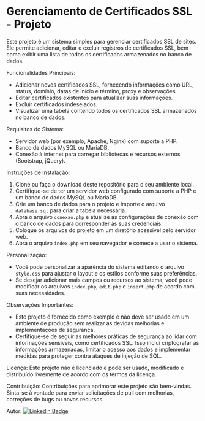 # Gerenciamento de Certificados SSL - Projeto

Este projeto é um sistema simples para gerenciar certificados SSL de sites. Ele permite adicionar, editar e excluir registros de certificados SSL, bem como exibir uma lista de todos os certificados armazenados no banco de dados.

Funcionalidades Principais:
- Adicionar novos certificados SSL, fornecendo informações como URL, status, domínio, datas de início e término, proxy e observações.
- Editar certificados existentes para atualizar suas informações.
- Excluir certificados indesejados.
- Visualizar uma tabela contendo todos os certificados SSL armazenados no banco de dados.

Requisitos do Sistema:
- Servidor web (por exemplo, Apache, Nginx) com suporte a PHP.
- Banco de dados MySQL ou MariaDB.
- Conexão à internet para carregar bibliotecas e recursos externos (Bootstrap, jQuery).

Instruções de Instalação:
1. Clone ou faça o download deste repositório para o seu ambiente local.
2. Certifique-se de ter um servidor web configurado com suporte a PHP e um banco de dados MySQL ou MariaDB.
3. Crie um banco de dados para o projeto e importe o arquivo `database.sql` para criar a tabela necessária.
4. Abra o arquivo `conexao.php` e atualize as configurações de conexão com o banco de dados para corresponder às suas credenciais.
5. Coloque os arquivos do projeto em um diretório acessível pelo servidor web.
6. Abra o arquivo `index.php` em seu navegador e comece a usar o sistema.

Personalização:
- Você pode personalizar a aparência do sistema editando o arquivo `style.css` para ajustar o layout e os estilos conforme suas preferências.
- Se desejar adicionar mais campos ou recursos ao sistema, você pode modificar os arquivos `index.php`, `edit.php` e `insert.php` de acordo com suas necessidades.

Observações Importantes:
- Este projeto é fornecido como exemplo e não deve ser usado em um ambiente de produção sem realizar as devidas melhorias e implementações de segurança.
- Certifique-se de seguir as melhores práticas de segurança ao lidar com informações sensíveis, como certificados SSL. Isso inclui criptografar as informações armazenadas, limitar o acesso aos dados e implementar medidas para proteger contra ataques de injeção de SQL.

Licença:
Este projeto não é licenciado e pode ser usado, modificado e distribuído livremente de acordo com os termos da licença.

Contribuição:
Contribuições para aprimorar este projeto são bem-vindas. Sinta-se à vontade para enviar solicitações de pull com melhorias, correções de bugs ou novos recursos.

Autor: [![Linkedin Badge](https://img.shields.io/badge/-LinkedIn-blue?style=flat-square&logo=Linkedin&logoColor=white&link=https://www.linkedin.com/in/levilucena/)](https://www.linkedin.com/in/levilucena/)

